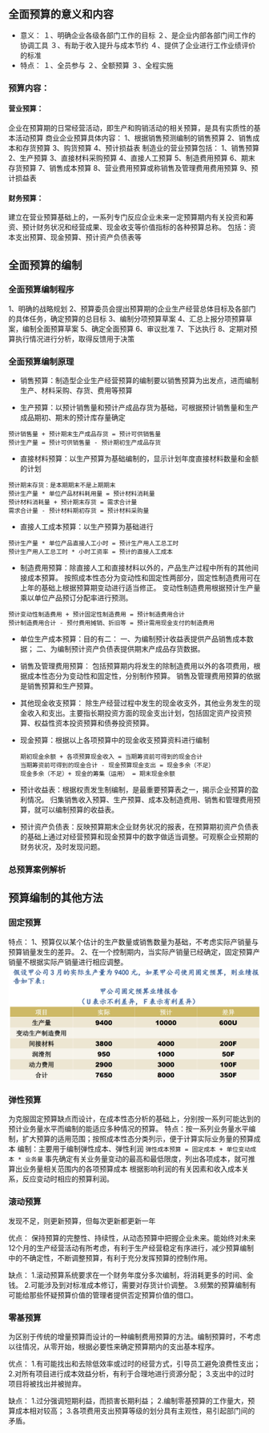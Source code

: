 ## 全面预算的意义和内容

* 意义：
    １、明确企业各级各部门工作的目标
    ２、是企业内部各部门间工作的协调工具
    ３、有助于收入提升与成本节约
    ４、提供了企业进行工作业绩评价的标准
* 特点：
    １、全员参与
    ２、全额预算
    ３、全程实施



### 预算内容：

#### 营业预算：

企业在预算期的日常经营活动，即生产和购销活动的相关预算，是具有实质性的基本活动预算
商业企业预算具体内容：
	1、根据销售预测编制的销售预算
	2、销售成本和存货预算
	3、购货预算
	4、预计损益表
制造业的营业预算包括：
	1、销售预算
	2、生产预算
	3、直接材料采购预算
	4、直接人工预算
	5、制造费用预算
	6、期末存货预算
	7、销售成本预算
	8、营业费用预算或称销售及管理费用费用预算
	9、预计损益表

#### 财务预算：

建立在营业预算基础上的，一系列专门反应企业未来一定预算期内有关投资和筹资、预计财务状况和经营成果、现金收支等价值指标的各种预算总称。
包括：资本支出预算、现金预算、预计资产负债表等



## 全面预算的编制

### 全面预算编制程序

1、明确的战略规划
2、预算委员会提出预算期的企业生产经营总体目标及各部门的具体任务，确定预算的总目标
3、编制分项预算草案
4、汇总上报分项预算草案，编制全面预算草案
5、确定全面预算
6、审议批准
7、下达执行
8、定期对预算执行情况进行分析，取得反馈用于决策



### 全面预算编制原理

* 销售预算：制造型企业生产经营预算的编制要以销售预算为出发点，进而编制生产、材料采购、存货、费用等预算

* 生产预算：以预计销售量和预计产成品存货为基础，可根据预计销售量和生产成品期初、期末的预计库存量确定

```
预计销售量 + 预计期末生产成品存货 = 预计可供销售量
预计生产量 = 预计可供销售量 - 预计期初生产成品存货
```

* 直接材料预算：以生产预算为基础编制的，显示计划年度直接材料数量和金额的计划

```
预计期末存货：是本期期末不是上期期末
预计生产量 * 单位产品材料耗用量 = 预计材料消耗量
预计材料消耗量 + 预计期末存货 = 需求合计量 
需求合计量 - 预计材料期初存货 = 预计材料采购量
```

* 直接人工成本预算：以生产预算为基础进行

```
预计生产量 * 单位产品直接人工小时 = 预计生产用人工总工时
预计生产用人工总工时 * 小时工资率 = 预计的直接人工成本
```

* 制造费用预算：除直接人工和直接材料以外的，产品生产过程中所有的其他间接成本预算。
    按照成本性态分为变动性和固定性两部分，固定性制造费用可在上年的基础上根据预算期变动进行适当修正。
    变动性制造费用根据预计生产量乘以单位产品预订分配率进行预测。

```
预计变动性制造费用 + 预计固定性制造费用 = 预计制造费用合计
预计制造费用合计 - 预付费用摊销、折旧等 = 预计需用现金支付的制造费用
```

* 单位生产成本预算：目的有二：
    一、为编制预计收益表提供产品销售成本数据；
    二、为编制预计资产负债表提供期末产成品存货数据。

* 销售及管理费用预算：
    包括预算期内将发生的除制造费用以外的各项费用，根据成本性态分为变动性和固定性，分别制作预算。
    销售及管理费用预算的依据是销售预算和生产预算。

* 其他现金收支预算：
    除生产经营过程中发生的现金收支外，其他业务发生的现金收入和支出。主要指长期投资方面的现金支出计划，包括固定资产投资预算、权益性资本投资预算和债券投资预算。

* 现金预算：根据以上各项预算中的现金收支预算资料进行编制

    ```
    期初现金余额 + 各项预算现金收入 = 当期筹资前可得到的现金合计
    当期筹资前可得到的现金合计 - 现金预算现金支出 = 现金多余（不足） 
    现金多余（不足）+ 现金的筹集（运用） = 期末现金余额
    ```

* 预计收益表：根据权责发生制编制，是最重要预算表之一，揭示企业预算的盈利情况。
    归集销售收入预算、生产预算、成本及制造费用、销售和管理费用预算，就可以编制预算的收益表。

* 预计资产负债表：反映预算期末企业财务状况的报表，在预算期初资产负债表的基础上通过对经营预算和现金预算中的数字做适当调整。可观察企业预期的财务状况，及时发现问题。





### 总预算案例解析





## 预算编制的其他方法

### 固定预算

特点：
	1、预算仅以某个估计的生产数量或销售数量为基础，不考虑实际产销量与预算销量发生的差异。
	2、在一个控制期内，当实际产销量已经确定，固定预算产销量不根据实际产销量进行相应调整。
![1655631710901](assets/1655631710901.png)

### 弹性预算

为克服固定预算缺点而设计，在成本性态分析的基础上，分别按一系列可能达到的预计业务量水平而编制的能适应多种情况的预算。
特点：按一系列业务量水平编制，扩大预算的适用范围；按照成本性态分类列示，便于计算实际业务量的预算成本
编制：主要用于编制弹性成本、弹性利润
`弹性成本预算 = 固定成本 + 单位变动成本 * 业务量`
事先确定有关业务量变动的最高和最低限度，列出各项成本，就可推算出业务量相关范围内的各项预算成本
根据影响利润的有关因素和收入成本关系，反应变动时相应的预算利润。

### 滚动预算

发现不足，则更新预算，但每次更新都更新一年

优点：
	保持预算的完整性、持续性，从动态预算中把握企业未来。能始终对未来12个月的生产经营活动有所考虑，有利于生产经营稳定有序进行，减少预算编制中的不确定性，不断调整预算，有利于充分发挥预算的控制作用。

缺点：
	1.滚动预算系统要求在一个财务年度分多次编制，将消耗更多的时间、金钱。
	2.可能涉及到对标准成本修订，需要对存货计价调整。
	3.频繁的预算编制有可能给那些怀疑预算价值的管理者提供否定预算价值的借口。

### 零基预算

为区别于传统的增量预算而设计的一种编制费用预算的方法。编制预算时，不考虑以往情况，从零开始，根据必要性来确定预算期内的支出基本程序。

优点：
	1.有可能找出和去除低效率或过时的经营方式，引导员工避免浪费性支出；
	2.对所有项目进行成本效益分析，有利于合理地进行资源分配；
	3.支出中的过时项目将被找出并被抛弃。

缺点：
	1.过分强调短期利益，而损害长期利益；
	2.编制零基预算的工作量大，预算成本相对较高；
	3.各项费用支出预算等级的划分具有主观性，易引起部门间的矛盾。
